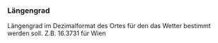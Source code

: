 ### Längengrad

Längengrad im Dezimalformat des Ortes für den das Wetter bestimmt werden soll.
Z.B. 16.3731 für Wien